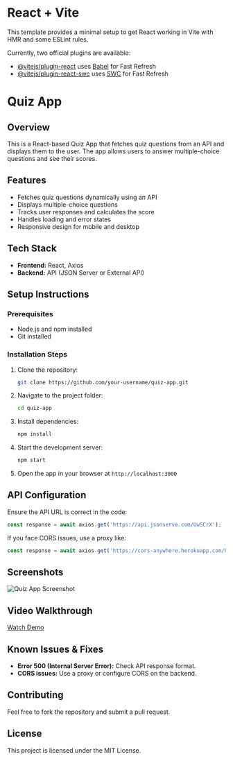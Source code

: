# React + Vite

This template provides a minimal setup to get React working in Vite with HMR and some ESLint rules.

Currently, two official plugins are available:

- [@vitejs/plugin-react](https://github.com/vitejs/vite-plugin-react/blob/main/packages/plugin-react/README.md) uses [Babel](https://babeljs.io/) for Fast Refresh
- [@vitejs/plugin-react-swc](https://github.com/vitejs/vite-plugin-react-swc) uses [SWC](https://swc.rs/) for Fast Refresh

# Quiz App

## Overview
This is a React-based Quiz App that fetches quiz questions from an API and displays them to the user. The app allows users to answer multiple-choice questions and see their scores.

## Features
- Fetches quiz questions dynamically using an API
- Displays multiple-choice questions
- Tracks user responses and calculates the score
- Handles loading and error states
- Responsive design for mobile and desktop

## Tech Stack
- **Frontend:** React, Axios
- **Backend:** API (JSON Server or External API)

## Setup Instructions
### Prerequisites
- Node.js and npm installed
- Git installed

### Installation Steps
1. Clone the repository:
   ```sh
   git clone https://github.com/your-username/quiz-app.git
   ```
2. Navigate to the project folder:
   ```sh
   cd quiz-app
   ```
3. Install dependencies:
   ```sh
   npm install
   ```
4. Start the development server:
   ```sh
   npm start
   ```
5. Open the app in your browser at `http://localhost:3000`

## API Configuration
Ensure the API URL is correct in the code:
```js
const response = await axios.get('https://api.jsonserve.com/Uw5CrX');
```
If you face CORS issues, use a proxy like:
```js
const response = await axios.get('https://cors-anywhere.herokuapp.com/https://api.jsonserve.com/Uw5CrX');
```

## Screenshots
![Quiz App Screenshot](https://drive.google.com/file/d/1NqyEQ1kdIIXInCn5Ms-K92D8Vd2CPdKw/view?usp=drive_link)

## Video Walkthrough
[Watch Demo](https://drive.google.com/file/d/1d4C8Oqr3zH55XtsDVaEFlrqfQGtcbhQ-/view?usp=drive_link)

## Known Issues & Fixes
- **Error 500 (Internal Server Error):** Check API response format.
- **CORS issues:** Use a proxy or configure CORS on the backend.

## Contributing
Feel free to fork the repository and submit a pull request.

## License
This project is licensed under the MIT License.

